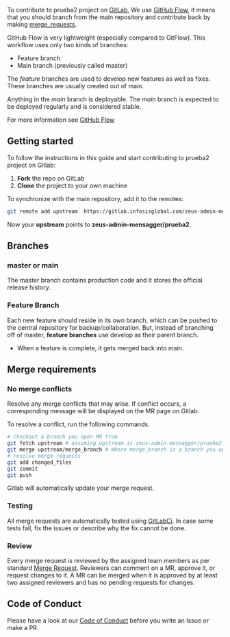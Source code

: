<!-- Space: PROYEC -->
<!-- Parent: Prueba2 -->
<!-- Title: Contributing GithubFlow Prueba2 -->
<!-- Label: Prueba2 -->
<!-- Label: Project -->
<!-- Label: Contributing -->
<!-- Label: GithubFlow -->
<!-- Include: ./../disclaimer.md -->
<!-- Include: ac:toc -->

To contribute to prueba2 project on [GitLab](https://gitlab.infosisglobal.com/zeus-admin-mensagger/prueba2), We use [GitHub Flow](https://githubflow.github.io/), it means that you should branch from the main repository and contribute back by making [merge_requests](https://gitlab.infosisglobal.com/zeus-admin-mensagger/prueba2/-/merge_requests).

GitHub Flow is very lightweight (especially compared to GitFlow). This workflow uses only two kinds of branches:

- Feature branch
- Main branch (previously called master)

The _feature_ branches are used to develop new features as well as fixes. These branches are usually created out of main.

Anything in the _main_ branch is deployable. The _main_ branch is expected to be deployed regularly and is considered stable.

For more information see [GitHub Flow](https://githubflow.github.io/)

## Getting started

To follow the instructions in this guide and start contributing to prueba2 project on Gitlab:

1. **Fork** the repo on GitLab
2. **Clone** the project to your own machine

To synchronize with the main repository, add it to the remotes:

```bash
git remote add upstream  https://gitlab.infosisglobal.com/zeus-admin-mensagger/prueba2.git
```

Now your **upstream** points to **zeus-admin-mensagger/prueba2**.

## Branches

### master or main

The master branch contains production code and it stores the official release history.

### Feature Branch

Each new feature should reside in its own branch, which can be pushed to the central repository for backup/collaboration. But, instead of branching off of master, **feature branches** use develop as their parent branch.

- When a feature is complete, it gets merged back into main.

## Merge requirements

### No merge conflicts

Resolve any merge conflicts that may arise. If conflict occurs, a corresponding message will be displayed on the MR page on Gitlab.

To resolve a conflict, run the following commands.

```bash
# checkout a branch you open MR from
git fetch upstream # assuming upstream is zeus-admin-mensagger/prueba2
git merge upstream/merge_branch # Where merge_branch is a branch you open merge request against.
# resolve merge requests
git add changed_files
git commit
git push
```

Gitlab will automatically update your merge request.

### Testing

All merge requests are automatically tested using [GitLabCi](https://docs.gitlab.com/ee/ci). In case some tests fail, fix the issues or describe why the fix cannot be done.

### Review

Every merge request is reviewed by the assigned team members as per standard [Merge Request](https://docs.gitlab.com/ee/user/project/merge_requests/). Reviewers can comment on a MR, approve it, or request changes to it. A MR can be merged when it is approved by at least two assigned reviewers and has no pending requests for changes.

## Code of Conduct

Please have a look at our [Code of Conduct](../code_of_conduct.md) before you write an Issue or make a PR.
